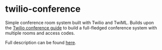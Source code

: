 twilio-conference
========

Simple conference room system built with Twilio and TwiML. Builds upon the [Twilio conference guide](https://www.twilio.com/docs/guides/how-to-create-conference-calls-in-node-js#where-to-next) to build a full-fledged conference system with multiple rooms and access codes.

Full description can be found [here](https://www.sandersdenardi.com/twilio-conference-system/).
